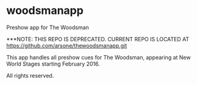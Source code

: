 # woodsmanapp
Preshow app for The Woodsman

***NOTE: THIS REPO IS DEPRECATED. CURRENT REPO IS LOCATED AT https://github.com/arsone/thewoodsmanapp.git

This app handles all preshow cues for The Woodsman, appearing at New World Stages starting February 2016.

All rights reserved.
